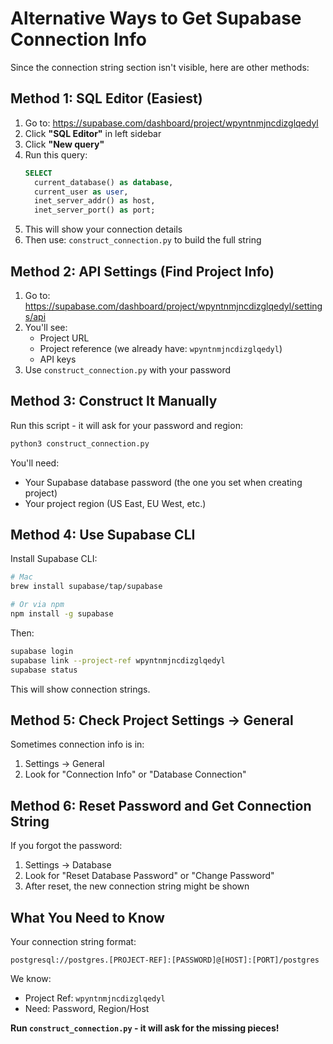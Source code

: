 # Alternative Ways to Get Supabase Connection Info

Since the connection string section isn't visible, here are other methods:

## Method 1: SQL Editor (Easiest)

1. Go to: https://supabase.com/dashboard/project/wpyntnmjncdizglqedyl
2. Click **"SQL Editor"** in left sidebar
3. Click **"New query"**
4. Run this query:
   ```sql
   SELECT 
     current_database() as database,
     current_user as user,
     inet_server_addr() as host,
     inet_server_port() as port;
   ```
5. This will show your connection details
6. Then use: `construct_connection.py` to build the full string

## Method 2: API Settings (Find Project Info)

1. Go to: https://supabase.com/dashboard/project/wpyntnmjncdizglqedyl/settings/api
2. You'll see:
   - Project URL
   - Project reference (we already have: `wpyntnmjncdizglqedyl`)
   - API keys
3. Use `construct_connection.py` with your password

## Method 3: Construct It Manually

Run this script - it will ask for your password and region:

```bash
python3 construct_connection.py
```

You'll need:
- Your Supabase database password (the one you set when creating project)
- Your project region (US East, EU West, etc.)

## Method 4: Use Supabase CLI

Install Supabase CLI:

```bash
# Mac
brew install supabase/tap/supabase

# Or via npm
npm install -g supabase
```

Then:

```bash
supabase login
supabase link --project-ref wpyntnmjncdizglqedyl
supabase status
```

This will show connection strings.

## Method 5: Check Project Settings → General

Sometimes connection info is in:
1. Settings → General
2. Look for "Connection Info" or "Database Connection"

## Method 6: Reset Password and Get Connection String

If you forgot the password:

1. Settings → Database
2. Look for "Reset Database Password" or "Change Password"
3. After reset, the new connection string might be shown

## What You Need to Know

Your connection string format:
```
postgresql://postgres.[PROJECT-REF]:[PASSWORD]@[HOST]:[PORT]/postgres
```

We know:
- Project Ref: `wpyntnmjncdizglqedyl`
- Need: Password, Region/Host

**Run `construct_connection.py` - it will ask for the missing pieces!**


